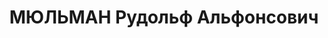 ---
title: МЮЛЬМАН Рудольф Альфонсович
description: "Род. в 1896, г. Тбилиси, немец. Род занятий: до ареста Нач. Технического\
  \ Отдела Тбилисского радиотелеграфного завода. \n  Осужден Тройкой при НКВД ГССР\
  \ 04.12.1937. Мера наказания: расстрел с конфискацией личного имущества"
---